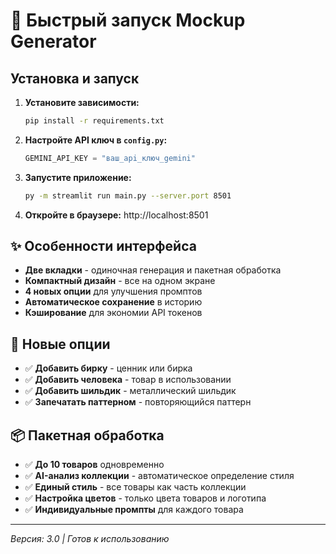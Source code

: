 # 🚀 Быстрый запуск Mockup Generator

## Установка и запуск

1. **Установите зависимости:**
   ```bash
   pip install -r requirements.txt
   ```

2. **Настройте API ключ в `config.py`:**
   ```python
   GEMINI_API_KEY = "ваш_api_ключ_gemini"
   ```

3. **Запустите приложение:**
   ```bash
   py -m streamlit run main.py --server.port 8501
   ```

4. **Откройте в браузере:**
   http://localhost:8501

## ✨ Особенности интерфейса

- **Две вкладки** - одиночная генерация и пакетная обработка
- **Компактный дизайн** - все на одном экране
- **4 новых опции** для улучшения промптов
- **Автоматическое сохранение** в историю
- **Кэширование** для экономии API токенов

## 🎯 Новые опции

- ✅ **Добавить бирку** - ценник или бирка
- ✅ **Добавить человека** - товар в использовании
- ✅ **Добавить шильдик** - металлический шильдик
- ✅ **Запечатать паттерном** - повторяющийся паттерн

## 📦 Пакетная обработка

- ✅ **До 10 товаров** одновременно
- ✅ **AI-анализ коллекции** - автоматическое определение стиля
- ✅ **Единый стиль** - все товары как часть коллекции
- ✅ **Настройка цветов** - только цвета товаров и логотипа
- ✅ **Индивидуальные промпты** для каждого товара

---
*Версия: 3.0 | Готов к использованию*
